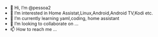 - 👋 Hi, I’m @pessoa2
- 👀 I’m interested in Home Assistat,Linux,Android,Android TV,Kodi etc.
- 🌱 I’m currently learning yaml,coding, home assistant
- 💞️ I’m looking to collaborate on ...
- 📫 How to reach me ...

<!---
pessoa22/pessoa22 is a ✨ special ✨ repository because its `README.md` (this file) appears on your GitHub profile.
You can click the Preview link to take a look at your changes.
--->
